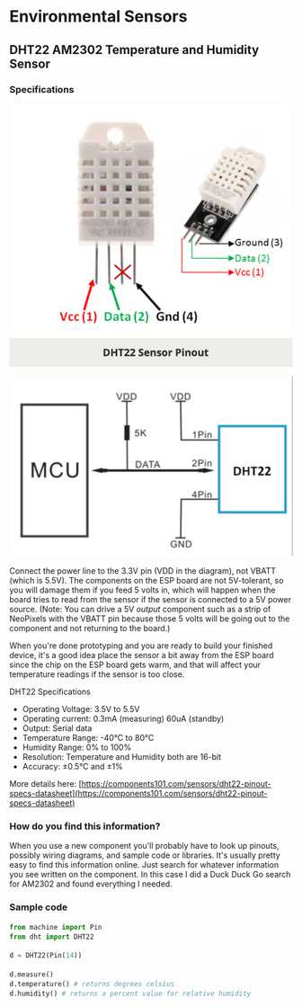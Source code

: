 # Environmental Sensors

## DHT22 AM2302 Temperature and Humidity Sensor

### Specifications

![DHT22 AM2302 Temperature and Humidity Sensor](DHT22-pinout.png)

![wiring diagram](DHT22-wiring.png)

Connect the power line to the 3.3V pin (VDD in the diagram), not VBATT (which is 5.5V).  The components on the ESP board are not 5V-tolerant, so you will damage them if you feed 5 volts in, which will happen when the board tries to read from the sensor if the sensor is connected to a 5V power source.  (Note:  You can drive a 5V _output_ component such as a strip of NeoPixels with the VBATT pin because those 5 volts will be going out to the component and not returning to the board.)

When you're done prototyping and you are ready to build your finished device, it's a good idea place the sensor a bit away from the ESP board since the chip on the ESP board gets warm, and that will affect your temperature readings if the sensor is too close.

DHT22 Specifications

* Operating Voltage: 3.5V to 5.5V
* Operating current: 0.3mA (measuring) 60uA (standby)
* Output: Serial data
* Temperature Range: -40°C to 80°C
* Humidity Range: 0% to 100%
* Resolution: Temperature and Humidity both are 16-bit
* Accuracy: ±0.5°C and ±1%

More details here: [https://components101.com/sensors/dht22-pinout-specs-datasheet](https://components101.com/sensors/dht22-pinout-specs-datasheet)

### How do you find this information?

When you use a new component you'll probably have to look up pinouts, possibly wiring diagrams, and sample code or libraries.  It's usually pretty easy to find this information online.  Just search for whatever information you see written on the component.  In this case I did a Duck Duck Go search for AM2302 and found everything I needed.

### Sample code

```python
from machine import Pin
from dht import DHT22

d = DHT22(Pin(14))

d.measure()
d.temperature() # returns degrees celsius
d.humidity() # returns a percent value for relative humidity
```

```python
```
